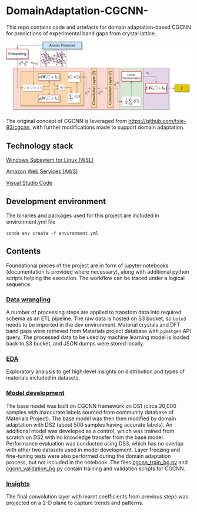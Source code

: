 # DomainAdaptation-CGCNN-
This repo contains code and artefacts for domain adaptation-based CGCNN for predictions of experimental band gaps from crystal lattice. 

![image](https://github.com/hasmasood/DomainAdaptation-CGCNN/blob/master/images/cgcnn.jpg)

The original concept of CGCNN is leveraged from https://github.com/txie-93/cgcnn, with further modifications made to support domain adaptation.

## Technology stack
[Windows Subsytem for Linux (WSL)](https://learn.microsoft.com/en-us/windows/wsl/install)

[Amazon Web Services (AWS)](https://aws.amazon.com/)

[Visual Studio Code](https://code.visualstudio.com/)

## Development environment
The binaries and packages used for this project are included in environment.yml file
```
conda env create -f environment.yml
```
## Contents
Foundational pieces of the project are in form of jupyter notebooks (documentation is provided where necessary), along with additional python scripts helping the execution. The workflow can be traced under a logical sequence.
### [Data wrangling](https://github.com/hasmasood/DomainAdaptation-CGCNN/blob/master/01-Data%20preparation/DataPrep.ipynb)
A number of processing steps are applied to transfom data into required schema as an ETL pipeline. The raw data is hosted on S3 bucket, so ```boto3``` needs to be imported in the dev environment. Material crystals and DFT band gaps were retrieved from Materials project database with ``` pymatgen ``` API query. The processed data to be used by machine learning model is loaded back to S3 bucket, and JSON dumps were stored locally.
### [EDA](https://github.com/hasmasood/DomainAdaptation-CGCNN/blob/master/01-Data%20preparation/DataPlots.ipynb)
Exploratory analysis to get high-level insights on distribution and types of materials included in datasets.
### [Model development](https://github.com/hasmasood/DomainAdaptation-CGCNN/blob/master/02-MLdev/Protocol.ipynb)
The base model was built on CGCNN framework on DS1 (circa 20,000 samples with inaccurate labels sourced from community database of Materials Project). The base model was then then modified by domain adaptation with DS2 (about 500 samples having accurate labels). An additional model was developed as a control, which was trained from scratch on DS2 with no knowledge transfer from the base model. Performance evaluation was conducted using DS3, which has no overlap with other two datasets used in model development. Layer freezing and fine-tuning tests were also performed during the domain adaptation process, but not included in the notebook. The files [cgcnn_train_bg.py](https://github.com/hasmasood/DomainAdaptation-CGCNN/blob/master/02-MLdev/cgcnn_train_bg.py) and [cgcnn_validation_bg.py](https://github.com/hasmasood/DomainAdaptation-CGCNN/blob/master/02-MLdev/cgcnn_validation_bg.py) contain training and validation scripts for CGCNN. 
### [Insights](https://github.com/hasmasood/DomainAdaptation-CGCNN/blob/master/03-Insights/Insights.ipynb)
The final convolution layer with learnt coefficients from previous steps was projected on a 2-D plane to capture trends and patterns. 